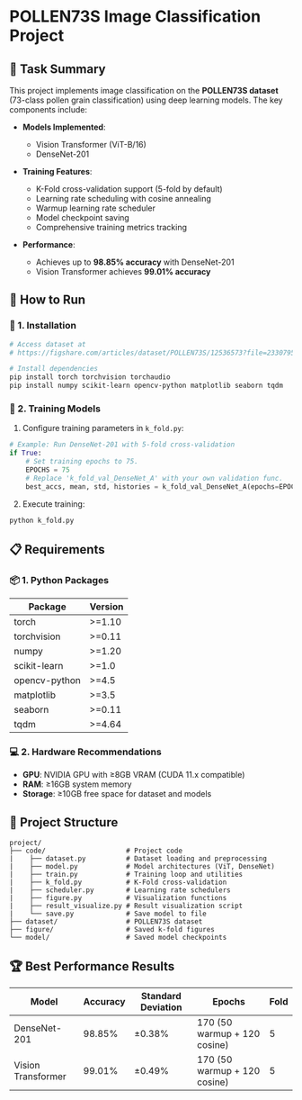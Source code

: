 # POLLEN73S Image Classification Project

## 📝 Task Summary

This project implements image classification on the **POLLEN73S dataset** (73-class pollen grain classification) using deep learning models. The key components include:

- **Models Implemented**:
  - Vision Transformer (ViT-B/16)
  - DenseNet-201
  
- **Training Features**:
  - K-Fold cross-validation support (5-fold by default)
  - Learning rate scheduling with cosine annealing
  - Warmup learning rate scheduler
  - Model checkpoint saving
  - Comprehensive training metrics tracking

- **Performance**:
  - Achieves up to **98.85% accuracy** with DenseNet-201
  - Vision Transformer achieves **99.01% accuracy**

## 🚀 How to Run

### 🔧 1. Installation
```bash
# Access dataset at
# https://figshare.com/articles/dataset/POLLEN73S/12536573?file=23307950

# Install dependencies
pip install torch torchvision torchaudio
pip install numpy scikit-learn opencv-python matplotlib seaborn tqdm
```

### 🤖 2. Training Models
1. Configure training parameters in `k_fold.py`:
```python
# Example: Run DenseNet-201 with 5-fold cross-validation
if True:
    # Set training epochs to 75.
    EPOCHS = 75
    # Replace 'k_fold_val_DenseNet_A' with your own validation func.
    best_accs, mean, std, histories = k_fold_val_DenseNet_A(epochs=EPOCHS)
```

2. Execute training:
```bash
python k_fold.py
```

## 📋 Requirements

### 📦 1. Python Packages
| Package | Version |
|---------|---------|
| torch | >=1.10 |
| torchvision | >=0.11 |
| numpy | >=1.20 |
| scikit-learn | >=1.0 |
| opencv-python | >=4.5 |
| matplotlib | >=3.5 |
| seaborn | >=0.11 |
| tqdm | >=4.64 |

### 💻 2. Hardware Recommendations
- **GPU**: NVIDIA GPU with ≥8GB VRAM (CUDA 11.x compatible)
- **RAM**: ≥16GB system memory
- **Storage**: ≥10GB free space for dataset and models

## 📂 Project Structure
```
project/
├── code/                    # Project code
|    ├── dataset.py          # Dataset loading and preprocessing
|    ├── model.py            # Model architectures (ViT, DenseNet)
|    ├── train.py            # Training loop and utilities
|    ├── k_fold.py           # K-Fold cross-validation
|    ├── scheduler.py        # Learning rate schedulers
|    ├── figure.py           # Visualization functions
|    ├── result_visualize.py # Result visualization script
|    └── save.py             # Save model to file
├── dataset/                 # POLLEN73S dataset
├── figure/                  # Saved k-fold figures
└── model/                   # Saved model checkpoints
```

## 🏆 Best Performance Results
| Model | Accuracy | Standard Deviation | Epochs | Fold |
|-------|----------|---------------------|--------|-----|
| DenseNet-201 | 98.85% | ±0.38% | 170 (50 warmup + 120 cosine) | 5 |
| Vision Transformer | 99.01% | ±0.49% | 170 (50 warmup + 120 cosine) | 5 |
